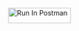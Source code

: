 [<img src="https://run.pstmn.io/button.svg" alt="Run In Postman" style="width: 128px; height: 32px;">](https://app.getpostman.com/run-collection/32606529-44605298-65e5-4630-a000-4a0cd178f124?action=collection%2Ffork&source=rip_markdown&collection-url=entityId%3D32606529-44605298-65e5-4630-a000-4a0cd178f124%26entityType%3Dcollection%26workspaceId%3Dfde37a9e-b2fa-4bfa-903b-8ebb76619627#?env%5Becho_body%5D=W3sia2V5Ijoiand0X3Rva2VuIiwidmFsdWUiOiIiLCJlbmFibGVkIjp0cnVlLCJ0eXBlIjoiYW55Iiwic2Vzc2lvblZhbHVlIjoibnVsbCIsInNlc3Npb25JbmRleCI6MH1d)
